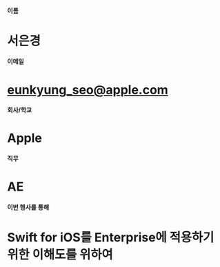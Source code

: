 #### 이름	
#	서은경
	
#### 이메일	
# 	eunkyung_seo@apple.com
	
#### 회사/학교	
# 	Apple 
	
#### 직무	
#	AE
	
#### 이번 행사를 통해 	
#	Swift for iOS를 Enterprise에 적용하기 위한 이해도를 위하여
